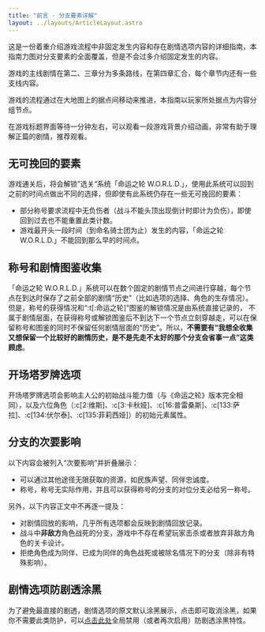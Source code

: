 ```yaml
---
title: "前言 - 分支要素详解"
layout: ../layouts/ArticleLayout.astro
---
```


这是一份着重介绍游戏流程中非固定发生内容和存在剧情选项内容的详细指南，本指南力图对分支要素的全面覆盖，但是不会过多介绍固定发生的内容。

游戏的主线剧情在第二、三章分为多条路线，在第四章汇合，每个章节内还有一些支线内容。

游戏的流程通过在大地图上的据点间移动来推进，本指南以玩家所处据点为内容分组节点。

在游戏标题界面等待一分钟左右，可以观看一段游戏背景介绍动画，非常有助于理解正篇的剧情，推荐观看。


## 无可挽回的要素

游戏通关后，将会解锁”选关“系统「命运之轮 W.O.R.L.D.」，使用此系统可以回到之前的时间点做出不同的选择，但即使有此系统仍存在一些无可挽回的要素：
* 部分称号要求流程中无负伤者（战斗不能头顶出现倒计时即计为负伤），即使回到过去也不能重置此类计数。
* 游戏最开头一段时间（到命名骑士团为止）发生的内容，「命运之轮 W.O.R.L.D.」不能回到那么早的时间点。


## 称号和剧情图鉴收集

「命运之轮 W.O.R.L.D.」系统可以在数个固定的剧情节点之间进行穿越，每个节点在到达时保存了之前全部的剧情“历史”（比如选项的选择、角色的生存情况）。但是，称号的获得情况和“:t[:命运之轮]”图鉴的解锁情况是由系统直接记录的， 不属于剧情层面，在获得称号或解锁图鉴后不到达下一个节点立刻穿越走，可以在保留称号和图鉴的同时不保留任何剧情层面的“历史”。所以，**不需要有“我想全收集又想保留一个比较好的剧情历史，是不是先走不太好的那个分支会省事一点”这类顾虑**。


## 开场塔罗牌选项

开场塔罗牌选项会影响主人公的初始战斗能力值（与《命运之轮》版本完全相同），以及六位角色（:c[2:维斯]、:c[3:卡秋娅]、:c[16:普雷桑斯]、:c[133:萨拉]、:c[134:伏尔泰]、:c[135:菲莉西娅]）的初始元素属性。


## 分支的次要影响

以下内容会被列入“次要影响”并折叠展示：
* 可以通过其他途径无限获取的资源，如民族声望、同伴忠诚度。
* 称号，称号无实际作用，并且可以获得称号的分支的对位分支必给另一称号。

另外，以下内容正文中不再逐一提及：
* 对剧情回放的影响，几乎所有选项都会反映到剧情回放记录。
* 战斗中**非敌方**角色战死的分支，游戏中不存在希望玩家击杀或者放弃非敌方角色的关卡设计。
* 拒绝角色成为同伴、已成为同伴的角色战死或被除名情况下的分支（除非有特殊影响）。


## 剧情选项防剧透涂黑

为了避免最直接的剧透，剧情选项的原文默认涂黑展示，点击即可取消涂黑，如果你不需要此类防护，可以[点击此处](#toggle-spoiler-hidden)全局禁用（或者再次启用）防剧透涂黑特性。
